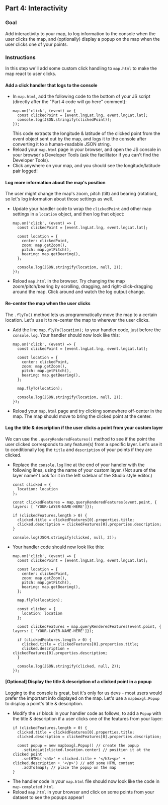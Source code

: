 ## Part 4: Interactivity

### Goal

Add interactivity to your map, to log information to the console when the user clicks the map, and (optionally) display a popup on the map when the user clicks one of your points.

### Instructions

In this step we'll add some custom click handling to `map.html` to make the map react to user clicks.

#### Add a click handler that logs to the console
- In `map.html`, add the following code to the bottom of your JS script (directly after the "Part 4 code will go here" comment):
  ```
  map.on('click', (event) => {
    const clickedPoint = [event.lngLat.lng, event.lngLat.lat];
    console.log(JSON.stringify(clickedPoint));
  });
  ```
  This code extracts the longitude & latitude of the clicked point from the event object sent out by the map, and logs it to the console after converting it to a human-readable JSON string.
- Reload your `map.html` page in your browser, and open the JS console in your browser's Developer Tools (ask the facilitator if you can't find the Developer Tools).
- Click anywhere on your map, and you should see the longitude/latitude pair logged!

#### Log more information about the map's position
The user might change the map's zoom, pitch (tilt) and bearing (rotation), so let's log information about those settings as well.
- Update your handler code to wrap the `clickedPoint` and other map settings in a `location` object, and then log that object:
  ```
  map.on('click', (event) => {
    const clickedPoint = [event.lngLat.lng, event.lngLat.lat];

    const location = {
      center: clickedPoint,
      zoom: map.getZoom(),
      pitch: map.getPitch(),
      bearing: map.getBearing(),
    };

    console.log(JSON.stringify(location, null, 2));
  });
  ```
- Reload `map.html` in the browser. Try changing the map zoom/pitch/bearing by scrolling, dragging, and right-click-dragging around the map. Click around and watch the log output change.

#### Re-center the map when the user clicks
The `.flyTo()` method lets us programmatically move the map to a certain location. Let's use it to re-center the map to wherever the user clicks.
- Add the line `map.flyTo(location);` to your handler code, just before the `console.log`. Your handler should now look like this:
  ```
  map.on('click', (event) => {
    const clickedPoint = [event.lngLat.lng, event.lngLat.lat];

    const location = {
      center: clickedPoint,
      zoom: map.getZoom(),
      pitch: map.getPitch(),
      bearing: map.getBearing(),
    };

    map.flyTo(location);

    console.log(JSON.stringify(location, null, 2));
  });
  ```
- Reload your `map.html` page and try clicking somewhere off-center in the map. The map should move to bring the clicked point at the center.

#### Log the title & description if the user clicks a point from your custom layer
We can use the `.queryRenderedFeatures()` method to see if the point the user clicked corresponds to any feature(s) from a specific layer. Let's use it to conditionally log the `title` and `description` of your points if they are clicked.

- Replace the `console.log` line at the end of your handler with the following lines, using the name of your custom layer. (Not sure of the layer name? Look for it in the left sidebar of the Studio style editor.)
  ```
  const clicked = {
    location: location
  };

  const clickedFeatures = map.queryRenderedFeatures(event.point, { layers: [ 'YOUR-LAYER-NAME-HERE']});

  if (clickedFeatures.length > 0) {
    clicked.title = clickedFeatures[0].properties.title;
    clicked.description = clickedFeatures[0].properties.description;
  }

  console.log(JSON.stringify(clicked, null, 2));
  ```


- Your handler code should now look like this:
  ```
  map.on('click', (event) => {
    const clickedPoint = [event.lngLat.lng, event.lngLat.lat];

    const location = {
      center: clickedPoint,
      zoom: map.getZoom(),
      pitch: map.getPitch(),
      bearing: map.getBearing(),
    };

    map.flyTo(location);

    const clicked = {
      location: location
    };

    const clickedFeatures = map.queryRenderedFeatures(event.point, { layers: [ 'YOUR-LAYER-NAME-HERE']});

    if (clickedFeatures.length > 0) {
      clicked.title = clickedFeatures[0].properties.title;
      clicked.description = clickedFeatures[0].properties.description;
    }

    console.log(JSON.stringify(clicked, null, 2));
  });
  ```

#### [Optional] Display the title & description of a clicked point in a popup

Logging to the console is great, but it's only for us devs - most users would prefer the important info displayed on the map. Let's use a `mapboxgl.Popup` to display a point's title & description.

- Modify the `if` block in your handler code as follows, to add a `Popup` with the title & description if a user clicks one of the features from your layer:
  ```
  if (clickedFeatures.length > 0) {
    clicked.title = clickedFeatures[0].properties.title;
    clicked.description = clickedFeatures[0].properties.description;

    const popup = new mapboxgl.Popup() // create the popup
      .setLngLat(clicked.location.center) // position it at the clicked point
      .setHTML('<h3>' + clicked.title + '</h3><p>' + clicked.description + '</p>') // add some HTML content
      .addTo(map); // place the popup on the map
  }
  ```
- The handler code in your `map.html` file should now look like the code in `map-completed.html`.
- Reload `map.html` in your browser and click on some points from your dataset to see the popups appear!
